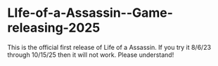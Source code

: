 # LIfe-of-a-Assassin--Game-releasing-2025
This is the official first release of Life of a Assassin. If you try it 8/6/23 through 10/15/25 then it will not work. Please understand!
